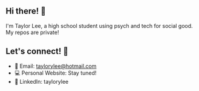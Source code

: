 ## Hi there! 👋

I'm Taylor Lee, a high school student using psych and tech for social good. My repos are private!

## Let's connect! 🔗
* 📧 Email: taylorylee@hotmail.com
* 💻 Personal Website: Stay tuned!
* 💼 LinkedIn: taylorylee 
